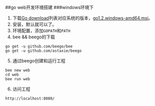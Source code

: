 ##go web开发环境搭建
###windows环境下
1. 下载[Go download](http://code.google.com/p/go/downloads/list)列表对应系统的版本，[go1.2.windows-amd64.msi](http://go.googlecode.com/files/go1.2.windows-amd64.msi)。    
2. 安装，默认就可以了。  
3. 环境配置，添加`GOPATH`和`PATH`
4. bee && beego的下载  

```
go get -u github.com/beego/bee
go get -u github.com/astaxie/beego
```
5. 通过beego创建和运行工程

```
bee new web
cd web
bee run web
```
6. 访问工程

```
http://localhost:8080/
```
